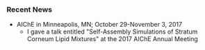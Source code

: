 ### Recent News
  - AIChE in Minneapolis, MN; October 29-November 3, 2017
    - I gave a talk entitled "Self-Assembly Simulations of Stratum Corneum Lipid Mixtures" at the 2017 AIChE Annual Meeting
